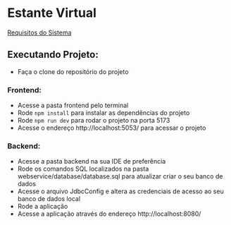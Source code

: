 # Estante Virtual
[Requisitos do Sistema](https://docs.google.com/document/d/1CLV3_vRTy9IyxDqts3k9ov2w6nrGvHwomoQ_KCELLmw/edit?usp=sharing)

## Executando Projeto:

 - Faça o clone do repositório do projeto

### Frontend:
 - Acesse a pasta frontend pelo terminal
 - Rode ``npm install`` para instalar as dependências do projeto
 - Rode ``npm run dev`` para rodar o projeto na porta 5173
 - Acesse o endereço http://localhost:5053/ para acessar o projeto

### Backend:
 - Acesse a pasta backend na sua IDE de preferência
 - Rode os comandos SQL localizados na pasta webservice/database/database.sql para atualizar criar o seu banco de dados
 - Acesse o arquivo JdbcConfig e altera as credenciais de acesso ao seu banco de dados local
 - Rode a aplicação
 - Acesse a aplicação através do endereço http://localhost:8080/
 